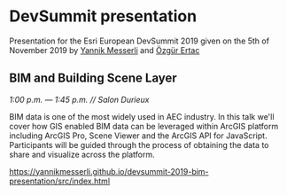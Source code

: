 # DevSummit presentation

Presentation for the Esri European DevSummit 2019 given on the 5th of November 2019 by [Yannik Messerli](mailto:ymesserli@esri.com) and [&Ouml;zg&uuml;r Ertac](mailto:o.ertac@esri.de)

## BIM and Building Scene Layer

_1:00 p.m. — 1:45 p.m. // Salon Durieux_

BIM data is one of the most widely used in AEC industry. In this talk we'll cover how GIS enabled BIM data can be leveraged within ArcGIS platform including ArcGIS Pro, Scene Viewer and the ArcGIS API for JavaScript. Participants will be guided through the process of obtaining the data to share and visualize across the platform.

https://yannikmesserli.github.io/devsummit-2019-bim-presentation/src/index.html
